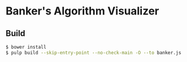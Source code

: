 # Banker's Algorithm Visualizer

## Build

``` sh
$ bower install
$ pulp build --skip-entry-point --no-check-main -O --to banker.js
```
